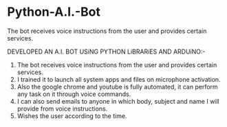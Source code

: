 # Python-A.I.-Bot
The bot receives voice instructions from the user and provides certain services.

DEVELOPED AN A.I. BOT USiNG PYTHON LiBRARiES AND ARDUiNO:-

1. The bot receives voice instructions from the user and provides certain services.
2. I trained it to launch all system apps and files on microphone activation.
3. Also the google chrome and youtube is fully automated, it can perform any task on it through voice commands.
4. I can also send emails to anyone in which body, subject and name I will provide from voice instructions.
5. Wishes the user according to the time.
